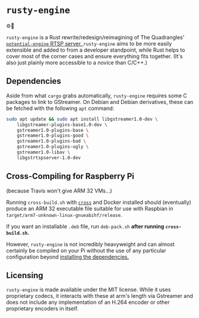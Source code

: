`rusty-engine`
===
:gear::steam_locomotive:

`rusty-engine` is a Rust rewrite/redesign/reimagining of The Quadrangles' [`potential-engine` RTSP server. ](https://github.com/BHSSFRC/potential-engine) `rusty-engine` aims to be more easily extensible and added to from a developer standpoint, while Rust helps to cover most of the corner cases and ensure everything fits together. (It's also just plainly more accessible to a novice than C/C++.)

## Dependencies
Aside from what `cargo` grabs automatically, `rusty-engine` requires some C packages to link to GStreamer. On Debian and Debian derivatives, these can be fetched with the following `apt` command:
```bash
sudo apt update && sudo apt install libgstreamer1.0-dev \
    libgstreamer-plugins-base1.0-dev \
    gstreamer1.0-plugins-base \
    gstreamer1.0-plugins-good \
    gstreamer1.0-plugins-bad \
    gstreamer1.0-plugins-ugly \
    gstreamer1.0-libav \
    libgstrtspserver-1.0-dev
```
## Cross-Compiling for Raspberry Pi
(because Travis won't give ARM 32 VMs...)

Running `cross-build.sh` with [`cross`](https://github.com/rust-embedded/cross) and Docker installed should (eventually) produce an ARM 32 executable file suitable for use with Raspbian in `target/arm7-unknown-linux-gnueabihf/release`.

If you want an installable `.deb` file, run `deb-pack.sh` **after running `cross-build.sh`.**

However, `rusty-engine` is not incredibly heavyweight and can almost certainly be compiled on your Pi without the use of any particular configuration beyond [installing the dependencies.](#dependencies)

Licensing
---
`rusty-engine` is made available under the MIT license. While it uses proprietary codecs, it interacts with these at arm's length via Gstreamer and does not include any implementation of an H.264 encoder or other proprietary encoders in itself.
